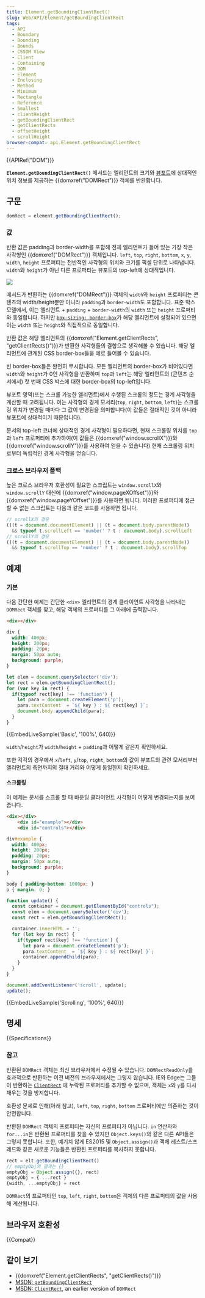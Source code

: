 ```yaml
---
title: Element.getBoundingClientRect()
slug: Web/API/Element/getBoundingClientRect
tags:
  - API
  - Boundary
  - Bounding
  - Bounds
  - CSSOM View
  - Client
  - Containing
  - DOM
  - Element
  - Enclosing
  - Method
  - Minimum
  - Rectangle
  - Reference
  - Smallest
  - clientHeight
  - getBoundingClientRect
  - getClientRects
  - offsetHeight
  - scrollHeight
browser-compat: api.Element.getBoundingClientRect
---
```

{{APIRef("DOM")}}

**`Element.getBoundingClientRect()`** 메서드는 엘리먼트의 크기와
[뷰포트](/ko/docs/Glossary/Viewport)에 상대적인 위치 정보를 제공하는
{{domxref("DOMRect")}} 객체를 반환합니다.

## 구문

```js
domRect = element.getBoundingClientRect();
```

### 값

반환 값은 padding과 border-width를 포함해 전체 엘리먼트가 들어 있는 가장 작은 사각형인
{{domxref("DOMRect")}} 객체입니다. `left`, `top`,
`right`, `bottom`, `x`, `y`,
`width`, `height` 프로퍼티는 전반적인 사각형의 위치와 크기를
픽셀 단위로 나타냅니다. `width`와 `height`가 아닌 다른 프로퍼티는
뷰포트의 top-left에 상대적입니다.

![](element-box-diagram.png)

메서드가 반환하는 {{domxref("DOMRect")}} 객체의 `width`와 `height`
프로퍼티는 콘텐츠의 width/height뿐만 아니라 `padding`과 `border-width`도
포함합니다. 표준 박스 모델에서, 이는 엘리먼트 + `padding` + `border-width`의
`width` 또는 `height` 프로퍼티와 동일합니다. 하지만
[`box-sizing: border-box`](/ko/docs/Web/CSS/box-sizing)가
해당 엘리먼트에 설정되어 있으면 이는 `width` 또는 `height`와 직접적으로 동일합니다.

반환 값은 해당 엘리먼트의 {{domxref("Element.getClientRects", "getClientRects()")}}가 반환한
사각형들의 결합으로 생각해볼 수 있습니다. 해당 엘리먼트에 관계된 CSS border-box들을 예로 들어볼 수 있습니다.

빈 border-box들은 완전히 무시합니다. 모든 엘리먼트의 border-box가 비어있다면 `width`와
`height`가 0인 사각형을 반환하며 `top`과 `left`는 해당 엘리먼트의
(콘텐츠 순서에서) 첫 번째 CSS 박스에 대한 border-box의 top-left입니다.

뷰포트 영역(또는 스크롤 가능한 엘리먼트)에서 수행된 스크롤의 정도는 경계 사각형을 계산할 때 고려됩니다.
이는 사각형의 경계 모서리(`top`, `right`,
`bottom`, `left`)는 스크롤링 위치가 변경될 때마다 그 값이 변경됨을 의미합니다(이
값들은 절대적인 것이 아니라 뷰포트에 상대적이기 때문입니다).

문서의 top-left 코너에 상대적인 경계 사각형이 필요하다면, 현재 스크롤링 위치를 `top`과 `left`
프로퍼티에 추가하여(이 값들은 {{domxref("window.scrollX")}}와 {{domxref("window.scrollY")}}를 사용하여
얻을 수 있습니다) 현재 스크롤링 위치로부터 독립적인 경계 사각형을 얻습니다.

### 크로스 브라우저 폴백

높은 크로스 브라우저 호환성이 필요한 스크립트는 `window.scrollX`와 `window.scrollY`
대신에 {{domxref("window.pageXOffset")}}와 {{domxref("window.pageYOffset")}}를 사용하면 됩니다.
이러한 프로퍼티에 접근할 수 없는 스크립트는 다음과 같은 코드를 사용하면 됩니다.

```js
// scrollX의 경우
(((t = document.documentElement) || (t = document.body.parentNode))
  && typeof t.scrollLeft == 'number' ? t : document.body).scrollLeft
// scrollY의 경우
(((t = document.documentElement) || (t = document.body.parentNode))
  && typeof t.scrollTop == 'number' ? t : document.body).scrollTop
```

## 예제

### 기본

다음 간단한 예제는 간단한 `<div>` 엘리먼트의 경계 클라이언트 사각형을 나타내는 `DOMRect`
객체를 찾고, 해당 객체의 프로퍼티를 그 아래에 출력합니다.

```html
<div></div>
```

```css
div {
  width: 400px;
  height: 200px;
  padding: 20px;
  margin: 50px auto;
  background: purple;
}
```

```js
let elem = document.querySelector('div');
let rect = elem.getBoundingClientRect();
for (var key in rect) {
  if(typeof rect[key] !== 'function') {
    let para = document.createElement('p');
    para.textContent  = `${ key } : ${ rect[key] }`;
    document.body.appendChild(para);
  }
}
```

{{EmbedLiveSample('Basic', '100%', 640)}}

`width`/`height`가
`width`/`height` + `padding`과 어떻게 같은지 확인하세요.

또한 각각의 경우에서 `x`/`left`,
`y`/`top`, `right`, `bottom`의 값이
뷰포트의 관련 모서리부터 엘리먼트의 측면까지의 절대 거리와 어떻게 동일한지 확인하세요.

#### 스크롤링

이 예제는 문서를 스크롤 할 때 바운딩 클라이언트 사각형이 어떻게 변경되는지를 보여줍니다.

```html
<div></div>
    <div id="example"></div>
    <div id="controls"></div>
```

```css
div#example {
  width: 400px;
  height: 200px;
  padding: 20px;
  margin: 50px auto;
  background: purple;
}

body { padding-bottom: 1000px; }
p { margin: 0; }
```

```js
function update() {
  const container = document.getElementById("controls");
  const elem = document.querySelector('div');
  const rect = elem.getBoundingClientRect();

  container.innerHTML = '';
  for (let key in rect) {
    if(typeof rect[key] !== 'function') {
      let para = document.createElement('p');
      para.textContent  = `${ key } : ${ rect[key] }`;
      container.appendChild(para);
    }
  }
}

document.addEventListener('scroll', update);
update();
```

{{EmbedLiveSample('Scrolling', '100%', 640)}}

## 명세

{{Specifications}}

### 참고

반환된 `DOMRect` 객체는 최신 브라우저에서 수정될 수 있습니다.
`DOMRectReadOnly`를 효과적으로 반환하는 이전 버전의 브라우저에서는 그렇지 않습니다.
IE와 Edge는 그들이 반환하는 [`ClientRect`](<https://msdn.microsoft.com/en-us/library/hh826029(VS.85).aspx>)
에 누락된 프로퍼티를 추가할 수 없으며, 객체는 `x`와 `y`를 다시 채우는 것을 방지합니다.

호환성 문제로 인해(아래 참고), `left`, `top`, `right`, `bottom`
프로퍼티에만 의존하는 것이 안전합니다.

반환된 `DOMRect` 객체의 프로퍼티는 자신의 프로퍼티가 아닙니다. `in` 연산자와
`for...in`은 반환된 프로퍼티를 찾을 수 있지만 `Object.keys()`와 같은 다른 API들은
그렇지 못합니다. 또한, 예기치 않게 ES2015 및 `Object.assign()`과 객체 레스트/스프레드와 같은
새로운 기능들은 반환된 프로퍼티를 복사하지 못합니다.

```js
rect = elt.getBoundingClientRect()
// emptyObj의 결과는 {}
emptyObj = Object.assign({}, rect)
emptyObj = { ...rect }
{width, ...emptyObj} = rect
```

`DOMRect`의 프로퍼티인 `top`, `left`,
`right`, `bottom`은 객체의 다른 프로퍼티의 값을 사용해 계산됩니다.

## 브라우저 호환성

{{Compat}}

## 같이 보기

- {{domxref("Element.getClientRects", "getClientRects()")}}
- [MSDN:
  `getBoundingClientRect`](<https://msdn.microsoft.com/en-us/library/ms536433(VS.85).aspx>)
- [MSDN:
  `ClientRect`](<https://msdn.microsoft.com/en-us/library/hh826029(VS.85).aspx>), an earlier version of `DOMRect`

